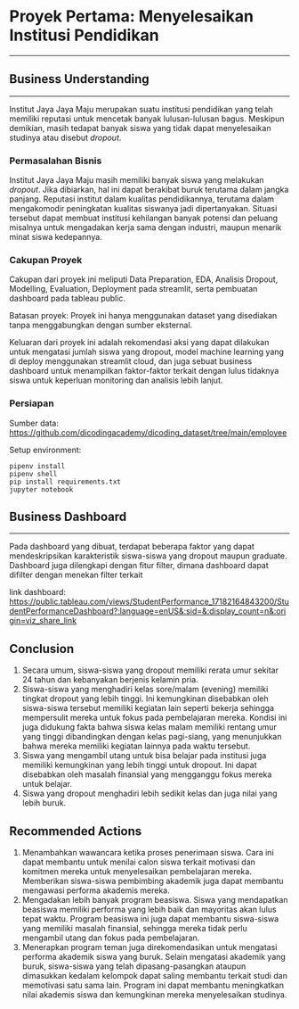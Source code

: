 # Proyek Pertama: Menyelesaikan Institusi Pendidikan
---
## Business Understanding
---
Institut Jaya Jaya Maju merupakan suatu institusi pendidikan yang telah memiliki reputasi untuk mencetak banyak lulusan-lulusan bagus. Meskipun demikian, masih tedapat banyak siswa yang tidak dapat menyelesaikan studinya atau disebut _dropout_. 

### Permasalahan Bisnis
Institut Jaya Jaya Maju masih memiliki banyak siswa yang melakukan _dropout_. Jika dibiarkan, hal ini dapat berakibat buruk terutama dalam jangka panjang. Reputasi institut dalam kualitas pendidikannya, terutama dalam mengakomodir peningkatan kualitas siswanya jadi dipertanyakan. Situasi tersebut dapat membuat institusi kehilangan banyak potensi dan peluang misalnya untuk mengadakan kerja sama dengan industri, maupun menarik minat siswa kedepannya.

### Cakupan Proyek
Cakupan dari proyek ini meliputi Data Preparation, EDA, Analisis Dropout, Modelling, Evaluation, Deployment pada streamlit, serta pembuatan dashboard pada tableau public.

Batasan proyek: Proyek ini hanya menggunakan dataset yang disediakan tanpa menggabungkan dengan  sumber eksternal.

Keluaran dari proyek ini adalah rekomendasi aksi yang dapat dilakukan untuk mengatasi jumlah siswa yang dropout, model machine learning yang di deploy menggunakan streamlit cloud, dan juga sebuat business dashboard untuk menampilkan faktor-faktor terkait dengan lulus tidaknya siswa untuk keperluan monitoring dan analisis lebih lanjut.

### Persiapan
Sumber data: https://github.com/dicodingacademy/dicoding_dataset/tree/main/employee

Setup environment:
```
pipenv install
pipenv shell
pip install requirements.txt
jupyter notebook
```

## Business Dashboard
---
Pada dashboard yang dibuat, terdapat beberapa faktor yang dapat mendeskripsikan karakteristik siswa-siswa yang dropout maupun graduate. Dashboard juga dilengkapi dengan fitur filter, dimana dashboard dapat difilter dengan menekan filter terkait

link dashboard: https://public.tableau.com/views/StudentPerformance_17182164843200/StudentPerformanceDashboard?:language=enUS&:sid=&:display_count=n&:origin=viz_share_link

## **Conclusion**
1. Secara umum, siswa-siswa yang dropout memiliki rerata umur sekitar 24 tahun dan kebanyakan berjenis kelamin pria.
2. Siswa-siswa yang menghadiri kelas sore/malam (evening) memiliki tingkat dropout yang lebih tinggi. Ini kemungkinan disebabkan oleh siswa-siswa tersebut memiliki kegiatan lain seperti bekerja sehingga mempersulit mereka untuk fokus pada pembelajaran mereka. Kondisi ini juga didukung fakta bahwa siswa kelas malam memiliki rentang umur yang tinggi dibandingkan dengan kelas pagi-siang, yang menunjukkan bahwa mereka memiliki kegiatan lainnya pada waktu tersebut.
3. Siswa yang mengambil utang untuk bisa belajar pada institusi juga memiliki kemungkinan yang lebih tinggi untuk dropout. Ini dapat disebabkan oleh masalah finansial yang mengganggu fokus mereka untuk belajar.
4. Siswa yang dropout menghadiri lebih sedikit kelas dan juga nilai yang lebih buruk.

## **Recommended Actions**
1. Menambahkan wawancara ketika proses penerimaan siswa. Cara ini dapat membantu untuk menilai calon siswa terkait motivasi dan komitmen mereka untuk menyelesaikan pembelajaran mereka. Memberikan siswa-siswa pembimbing akademik juga dapat membantu mengawasi performa akademis mereka.
2. Mengadakan lebih banyak program beasiswa. Siswa yang mendapatkan beasiswa memiliki performa yang lebih baik dan mayoritas akan lulus tepat waktu. Program beasiswa ini juga dapat membantu siswa-siswa yang memiliki masalah finansial, sehingga mereka tidak perlu mengambil utang dan fokus pada pembelajaran.
3. Menerapkan program teman juga direkomendasikan untuk mengatasi performa akademik siswa yang buruk. Selain mengatasi akademik yang buruk, siswa-siswa yang telah dipasang-pasangkan ataupun dimasukkan kedalam kelompok dapat saling membantu terkait studi dan memotivasi satu sama lain. Program ini dapat membantu meningkatkan nilai akademis siswa dan kemungkinan mereka menyelesaikan studinya.
